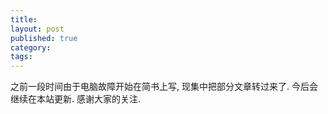 ```yaml
---
title:
layout: post
published: true
category:
tags:
---
```


之前一段时间由于电脑故障开始在简书上写, 现集中把部分文章转过来了. 今后会继续在本站更新. 感谢大家的关注.
